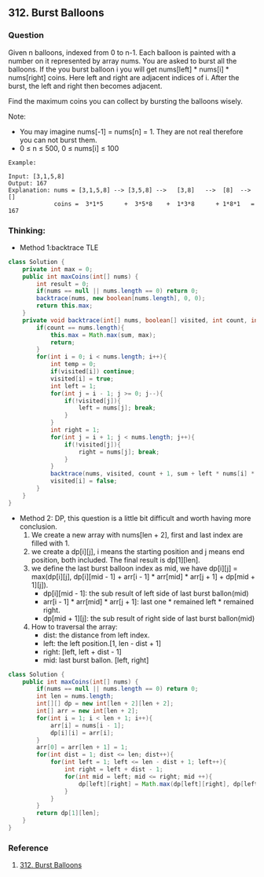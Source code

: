 ## 312. Burst Balloons

### Question
Given n balloons, indexed from 0 to n-1. Each balloon is painted with a number on it represented by array nums. You are asked to burst all the balloons. If the you burst balloon i you will get nums[left] * nums[i] * nums[right] coins. Here left and right are adjacent indices of i. After the burst, the left and right then becomes adjacent.

Find the maximum coins you can collect by bursting the balloons wisely.

Note:
* You may imagine nums[-1] = nums[n] = 1. They are not real therefore you can not burst them.
* 0 ≤ n ≤ 500, 0 ≤ nums[i] ≤ 100

```
Example:

Input: [3,1,5,8]
Output: 167 
Explanation: nums = [3,1,5,8] --> [3,5,8] -->   [3,8]   -->  [8]  --> []
             coins =  3*1*5      +  3*5*8    +  1*3*8      + 1*8*1   = 167
```

### Thinking:
* Method 1:backtrace TLE
```Java
class Solution {
    private int max = 0;
    public int maxCoins(int[] nums) {
        int result = 0;
        if(nums == null || nums.length == 0) return 0;
        backtrace(nums, new boolean[nums.length], 0, 0);
        return this.max;
    }
    private void backtrace(int[] nums, boolean[] visited, int count, int sum){
        if(count == nums.length){
            this.max = Math.max(sum, max);
            return;
        }
        for(int i = 0; i < nums.length; i++){
            int temp = 0;
            if(visited[i]) continue;
            visited[i] = true;
            int left = 1;
            for(int j = i - 1; j >= 0; j--){
                if(!visited[j]){
                    left = nums[j]; break;
                }
            }
            int right = 1;
            for(int j = i + 1; j < nums.length; j++){
                if(!visited[j]){
                    right = nums[j]; break;
                }
            }
            backtrace(nums, visited, count + 1, sum + left * nums[i] * right);
            visited[i] = false;
        }
    }
}
```

* Method 2: DP, this question is a little bit difficult and worth having more conclusion.
    1. We create a new array with nums[len + 2], first and last index are filled with 1.
    2. we create a dp[i][j], i means the starting position and j means end position, both included. The final result is dp[1][len].
    3. we define the last burst balloon index as mid, we have dp[i][j] = max(dp[i][j], dp[i][mid - 1] + arr[i - 1] * arr[mid] * arr[j + 1] + dp[mid + 1][j]).
        * dp[i][mid - 1]: the sub result of left side of last burst ballon(mid)
        * arr[i - 1] * arr[mid] * arr[j + 1]: last one * remained left * remained right.
        * dp[mid + 1][j]: the sub result of right side of last burst ballon(mid)
    3. How to traversal the array:
        * dist: the distance from left index.
        * left: the left position.[1, len - dist + 1]
        * right: [left, left + dist - 1]
        * mid: last burst ballon. [left, right]
```Java
class Solution {
    public int maxCoins(int[] nums) {
        if(nums == null || nums.length == 0) return 0;
        int len = nums.length;
        int[][] dp = new int[len + 2][len + 2];
        int[] arr = new int[len + 2];
        for(int i = 1; i < len + 1; i++){
            arr[i] = nums[i - 1];
            dp[i][i] = arr[i];
        }
        arr[0] = arr[len + 1] = 1;
        for(int dist = 1; dist <= len; dist++){
            for(int left = 1; left <= len - dist + 1; left++){
                int right = left + dist - 1;
                for(int mid = left; mid <= right; mid ++){
                    dp[left][right] = Math.max(dp[left][right], dp[left][mid - 1] + arr[left - 1] * arr[mid] * arr[right + 1] + dp[mid + 1 ][right]);
                }
            }
        }
        return dp[1][len];
    }
}
```

### Reference
1. [312. Burst Balloons](https://blog.csdn.net/zjucor/article/details/56481930)


